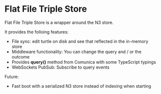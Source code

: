 # Flat File Triple Store

Flat File Triple Store is a wrapper around the N3 store. 

It provides the folloing features:

- File sync: edit turtle on disk and see that reflected in the in-memory store
- Middleware functionality: You can change the query and / or the outcome
- Provides __query()__ method from Comunica with some TypeScript typings
- WebSockets PubSub: Subscribe to query events

Future:

- Fast boot with a serialized N3 store instead of indexing when starting
